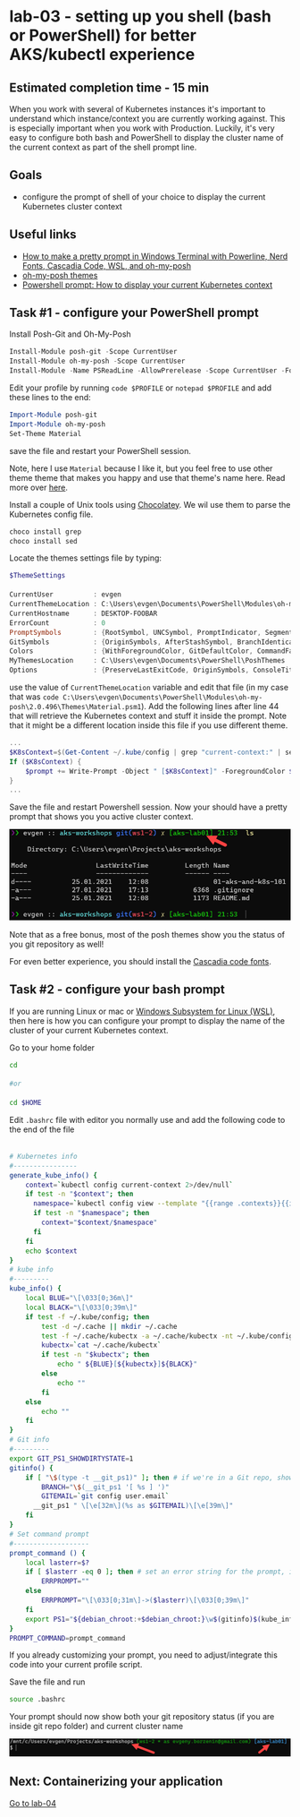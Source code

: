 
# lab-03 - setting up you shell (bash or PowerShell) for better AKS/kubectl experience

## Estimated completion time - 15 min

When you work with several of Kubernetes instances it's important to understand which instance/context you are currently working against. This is especially important when you work with Production. Luckily, it's very easy to configure both bash and PowerShell to display the cluster name of the current context as part of the shell prompt line. 

## Goals

* configure the prompt of shell of your choice to display the current Kubernetes cluster context

## Useful links

* [How to make a pretty prompt in Windows Terminal with Powerline, Nerd Fonts, Cascadia Code, WSL, and oh-my-posh](https://www.hanselman.com/blog/how-to-make-a-pretty-prompt-in-windows-terminal-with-powerline-nerd-fonts-cascadia-code-wsl-and-ohmyposh)
* [oh-my-posh themes](https://github.com/JanDeDobbeleer/oh-my-posh#themes)
* [Powershell prompt: How to display your current Kubernetes context](https://blog.guybarrette.com/powershell-prompt-how-to-display-your-current-kubernetes-context)

## Task #1 - configure your PowerShell prompt

Install Posh-Git and Oh-My-Posh

```PowerShell
Install-Module posh-git -Scope CurrentUser
Install-Module oh-my-posh -Scope CurrentUser
Install-Module -Name PSReadLine -AllowPrerelease -Scope CurrentUser -Force -SkipPublisherCheck
```

Edit your profile by running `code $PROFILE` or `notepad $PROFILE`  and add these lines to the end:

```PowerShell
Import-Module posh-git
Import-Module oh-my-posh
Set-Theme Material
```

save the file and restart your PowerShell session.

Note, here I use `Material` because I like it, but you feel free to use other theme theme that makes you happy and use that theme's name here. Read more over [here](https://github.com/JanDeDobbeleer/oh-my-posh#themes).

Install a couple of Unix tools using [Chocolatey](https://chocolatey.org/install). We wil use them to parse the Kubernetes config file.

```PowerShell
choco install grep
choco install sed
```

Locate the themes settings file by typing:

```PowerShell
$ThemeSettings

CurrentUser          : evgen
CurrentThemeLocation : C:\Users\evgen\Documents\PowerShell\Modules\oh-my-posh\2.0.492\Themes\Material.psm1
CurrentHostname      : DESKTOP-FOOBAR
ErrorCount           : 0
PromptSymbols        : {RootSymbol, UNCSymbol, PromptIndicator, SegmentBackwardSymbol…}
GitSymbols           : {OriginSymbols, AfterStashSymbol, BranchIdenticalStatusToSymbol, BeforeStashSymbol…}
Colors               : {WithForegroundColor, GitDefaultColor, CommandFailedIconForegroundColor, WithBackgroundColor…}
MyThemesLocation     : C:\Users\evgen\Documents\PowerShell\PoshThemes
Options              : {PreserveLastExitCode, OriginSymbols, ConsoleTitle}

```

use the value of `CurrentThemeLocation` variable and edit that file (in my case that was `code C:\Users\evgen\Documents\PowerShell\Modules\oh-my-posh\2.0.496\Themes\Material.psm1`). Add the following lines after line 44 that will retrieve the Kubernetes context and stuff it inside the prompt. Note that it might be a different location inside this file if you use different theme.

```PowerShell
...
$K8sContext=$(Get-Content ~/.kube/config | grep "current-context:" | sed "s/current-context: //")
If ($K8sContext) {
    $prompt += Write-Prompt -Object " [$K8sContext]" -ForegroundColor $sl.Colors.PromptSymbolColor
}
...
```

Save the file and restart Powershell session. Now your should have a pretty prompt that shows you you active cluster context.

![ps-k8s](images/ps-k8s.png)

Note that as a free bonus, most of the posh themes show you the status of you git repository as well!

For even better experience, you should install the [Cascadia code fonts](https://github.com/microsoft/cascadia-code#installation).

## Task #2 - configure your bash prompt

If you are running Linux or mac or [Windows Subsystem for Linux (WSL)](https://docs.microsoft.com/en-us/windows/wsl/install-win10), then here is how you can configure your prompt to display the name of the cluster of your current Kubernetes context. 

Go to your home folder

```bash
cd

#or

cd $HOME
```

Edit `.bashrc` file with editor you normally use and add the following code to the end of the file

```bash

# Kubernetes info
#----------------
generate_kube_info() {
    context=`kubectl config current-context 2>/dev/null`
    if test -n "$context"; then
      namespace=`kubectl config view --template "{{range .contexts}}{{if eq .name \"$context\"}}{{.context.namespace}}{{end}}{{end}}"  2>/dev/null  | grep -v '<no value>'`
      if test -n "$namespace"; then
        context="$context/$namespace"
      fi
    fi
    echo $context
}
# kube info
#---------
kube_info() {
    local BLUE="\[\033[0;36m\]"
    local BLACK="\[\033[0;39m\]"
    if test -f ~/.kube/config; then
        test -d ~/.cache || mkdir ~/.cache
        test -f ~/.cache/kubectx -a ~/.cache/kubectx -nt ~/.kube/config || generate_kube_info >~/.cache/kubectx
        kubectx=`cat ~/.cache/kubectx`
        if test -n "$kubectx"; then
            echo " ${BLUE}[${kubectx}]${BLACK}"
        else
            echo ""
        fi
    else
        echo ""
    fi
}
# Git info
#---------
export GIT_PS1_SHOWDIRTYSTATE=1
gitinfo() {
    if [ "\$(type -t __git_ps1)" ]; then # if we're in a Git repo, show current branch
        BRANCH="\$(__git_ps1 '[ %s ] ')"
        GITEMAIL=`git config user.email`
      __git_ps1 " \[\e[32m\](%s as $GITEMAIL)\[\e[39m\]"
    fi
}
# Set command prompt
#-------------------
prompt_command () {
    local lasterr=$?
    if [ $lasterr -eq 0 ]; then # set an error string for the prompt, if applicable
        ERRPROMPT=""
    else
        ERRPROMPT="\[\033[0;31m\]->($lasterr)\[\033[0;39m\]"
    fi
    export PS1="${debian_chroot:+$debian_chroot:}\w$(gitinfo)$(kube_info)$ERRPROMPT\n\\$ "
}
PROMPT_COMMAND=prompt_command
```

If you already customizing your prompt, you need to adjust/integrate this code into your current profile script.

Save the file and run

```bash
source .bashrc
```

Your prompt should now show both your git repository status (if you are inside git repo folder) and current cluster name

![bash-prompt](images/bash-prompt.png)


## Next: Containerizing your application

[Go to lab-04](../lab-04/readme.md)
